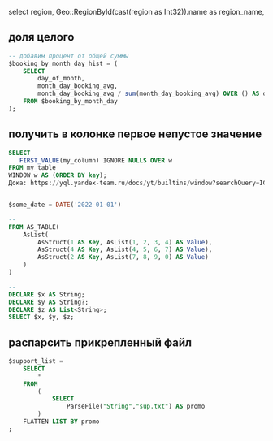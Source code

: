 select region, Geo::RegionById(cast(region as Int32)).name as region_name,


## доля целого

```sql
-- добавим процент от общей суммы
$booking_by_month_day_hist = (
    SELECT
        day_of_month,
        month_day_booking_avg,
        month_day_booking_avg / sum(month_day_booking_avg) OVER () AS day_pct_hist
    FROM $booking_by_month_day
);
```

## получить в колонке первое непустое значение

```sql
SELECT
   FIRST_VALUE(my_column) IGNORE NULLS OVER w
FROM my_table
WINDOW w AS (ORDER BY key);
Дока: https://yql.yandex-team.ru/docs/yt/builtins/window?searchQuery=IGNORE%20NULLS#first_value-/-last_value 


$some_date = DATE('2022-01-01')

-- 
FROM AS_TABLE(
    AsList(
        AsStruct(1 AS Key, AsList(1, 2, 3, 4) AS Value),
        AsStruct(4 AS Key, AsList(4, 5, 6, 7) AS Value),
        AsStruct(2 AS Key, AsList(7, 8, 9, 0) AS Value)
    )
)

--
DECLARE $x AS String;
DECLARE $y AS String?;
DECLARE $z AS List<String>;
SELECT $x, $y, $z;
```



## распарсить прикрепленный файл

```sql
$support_list = 
    SELECT
        *
    FROM 
        (
            SELECT
                ParseFile("String","sup.txt") AS promo
        )
    FLATTEN LIST BY promo
;
```
